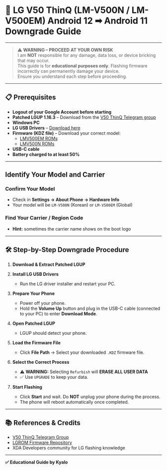 # 📱 LG V50 ThinQ (LM-V500N / LM-V500EM) Android 12 ➡ Android 11 Downgrade Guide

---

> ⚠️ **WARNING – PROCEED AT YOUR OWN RISK**  
> I am **NOT** responsible for any damage, data loss, or device bricking that may occur.  
> This guide is for **educational purposes only**. Flashing firmware incorrectly can permanently damage your device.  
> Ensure you understand each step before proceeding.

---

## 📋 Prerequisites

- **Logout of your Google Account before starting** 
- **Patched LGUP 1.16.3** – Download from the [V50 ThinQ Telegram group](https://t.me/v50thinq)  
- **Windows PC** 
- **LG USB Drivers** – [Download here](https://lgusbdriver.com/)  
- **Firmware (KDZ file)** – Download your correct model:  
  - [LMV500EM ROMs](https://lgrom.com/firmware/LMV500EM)  
  - [LMV500N ROMs](https://lgrom.com/firmware/LMV500N)  
- **USB-C cable** 
- **Battery charged to at least 50%**  

---
## Identify Your Model and Carrier
### Confirm Your Model
- Check in **Settings → About Phone → Hardware Info**   
- Your model will be `LM-V500N` (Korean) or `LM-V500EM` (Global)

### Find Your Carrier / Region Code
- **Hint:** sometimes the carrier name shows on the boot logo

---
## 🛠️ Step-by-Step Downgrade Procedure

1. **Download & Extract Patched LGUP**

2. **Install LG USB Drivers**
   - Run the LG driver installer and restart your PC.

3. **Prepare Your Phone**
   - Power off your phone.
   - Hold the **Volume Up** button and plug in the USB-C cable (connected to your PC) to enter **Download Mode**.

4. **Open Patched LGUP**
   - LGUP should detect your phone.

5. **Load the Firmware File**
   - Click **File Path** → Select your downloaded `.KDZ` firmware file.

6. **Select the Correct Process**
   - ⚠️ **WARNING:** Selecting `Refurbish` will **ERASE ALL USER DATA**  
   - ✅ Use `UPGRADE` to keep your data.

7. **Start Flashing**
   - Click **Start** and wait. Do **NOT** unplug your phone during the process.
   - The phone will reboot automatically once completed.

---

## 📚 References & Credits

- [V50 ThinQ Telegram Group](https://t.me/v50thinq)
- [LGROM Firmware Repository](https://lgrom.com)
- XDA Developers community for LG flashing knowledge

---

**✅ Educational Guide by Kyalo**
